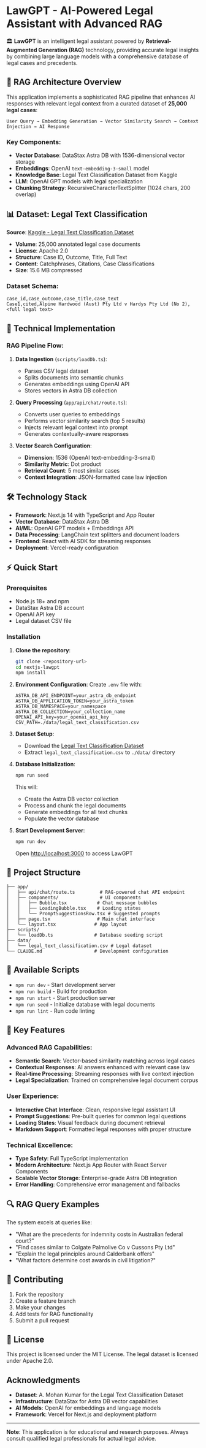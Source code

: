 # LawGPT - AI-Powered Legal Assistant with Advanced RAG

🏛️ **LawGPT** is an intelligent legal assistant powered by **Retrieval-Augmented Generation (RAG)** technology, providing accurate legal insights by combining large language models with a comprehensive database of legal cases and precedents.

## 🎯 RAG Architecture Overview

This application implements a sophisticated RAG pipeline that enhances AI responses with relevant legal context from a curated dataset of **25,000 legal cases**:

```
User Query → Embedding Generation → Vector Similarity Search → Context Injection → AI Response
```

### Key Components:
- **Vector Database**: DataStax Astra DB with 1536-dimensional vector storage
- **Embeddings**: OpenAI `text-embedding-3-small` model
- **Knowledge Base**: Legal Text Classification Dataset from Kaggle
- **LLM**: OpenAI GPT models with legal specialization
- **Chunking Strategy**: RecursiveCharacterTextSplitter (1024 chars, 200 overlap)

## 📊 Dataset: Legal Text Classification

**Source**: [Kaggle - Legal Text Classification Dataset](https://www.kaggle.com/datasets/amohankumar/legal-text-classification-dataset)
- **Volume**: 25,000 annotated legal case documents
- **License**: Apache 2.0
- **Structure**: Case ID, Outcome, Title, Full Text
- **Content**: Catchphrases, Citations, Case Classifications
- **Size**: 15.6 MB compressed

### Dataset Schema:
```csv
case_id,case_outcome,case_title,case_text
Case1,cited,Alpine Hardwood (Aust) Pty Ltd v Hardys Pty Ltd (No 2),<full legal text>
```

## 🚀 Technical Implementation

### RAG Pipeline Flow:

1. **Data Ingestion** (`scripts/loadDb.ts`):
   - Parses CSV legal dataset
   - Splits documents into semantic chunks
   - Generates embeddings using OpenAI API
   - Stores vectors in Astra DB collection

2. **Query Processing** (`app/api/chat/route.ts`):
   - Converts user queries to embeddings
   - Performs vector similarity search (top 5 results)
   - Injects relevant legal context into prompt
   - Generates contextually-aware responses

3. **Vector Search Configuration**:
   - **Dimension**: 1536 (OpenAI text-embedding-3-small)
   - **Similarity Metric**: Dot product
   - **Retrieval Count**: 5 most similar cases
   - **Context Integration**: JSON-formatted case law injection

## 🛠️ Technology Stack

- **Framework**: Next.js 14 with TypeScript and App Router
- **Vector Database**: DataStax Astra DB
- **AI/ML**: OpenAI GPT models + Embeddings API
- **Data Processing**: LangChain text splitters and document loaders
- **Frontend**: React with AI SDK for streaming responses
- **Deployment**: Vercel-ready configuration

## ⚡ Quick Start

### Prerequisites
- Node.js 18+ and npm
- DataStax Astra DB account
- OpenAI API key
- Legal dataset CSV file

### Installation

1. **Clone the repository**:
   ```bash
   git clone <repository-url>
   cd nextjs-lawgpt
   npm install
   ```

2. **Environment Configuration**:
   Create `.env` file with:
   ```env
   ASTRA_DB_API_ENDPOINT=your_astra_db_endpoint
   ASTRA_DB_APPLICATION_TOKEN=your_astra_token
   ASTRA_DB_NAMESPACE=your_namespace
   ASTRA_DB_COLLECTION=your_collection_name
   OPENAI_API_key=your_openai_api_key
   CSV_PATH=./data/legal_text_classification.csv
   ```

3. **Dataset Setup**:
   - Download the [Legal Text Classification Dataset](https://www.kaggle.com/datasets/amohankumar/legal-text-classification-dataset)
   - Extract `legal_text_classification.csv` to `./data/` directory

4. **Database Initialization**:
   ```bash
   npm run seed
   ```
   This will:
   - Create the Astra DB vector collection
   - Process and chunk the legal documents
   - Generate embeddings for all text chunks
   - Populate the vector database

5. **Start Development Server**:
   ```bash
   npm run dev
   ```
   Open [http://localhost:3000](http://localhost:3000) to access LawGPT

## 📁 Project Structure

```
├── app/
│   ├── api/chat/route.ts         # RAG-powered chat API endpoint
│   ├── components/               # UI components
│   │   ├── Bubble.tsx           # Chat message bubbles
│   │   ├── LoadingBubble.tsx    # Loading states
│   │   └── PromptSuggestionsRow.tsx # Suggested prompts
│   ├── page.tsx                 # Main chat interface
│   └── layout.tsx              # App layout
├── scripts/
│   └── loadDb.ts               # Database seeding script
├── data/
│   └── legal_text_classification.csv # Legal dataset
└── CLAUDE.md                   # Development configuration
```

## 🔧 Available Scripts

- `npm run dev` - Start development server
- `npm run build` - Build for production  
- `npm run start` - Start production server
- `npm run seed` - Initialize database with legal documents
- `npm run lint` - Run code linting

## 🎯 Key Features

### Advanced RAG Capabilities:
- **Semantic Search**: Vector-based similarity matching across legal cases
- **Contextual Responses**: AI answers enhanced with relevant case law
- **Real-time Processing**: Streaming responses with live context injection
- **Legal Specialization**: Trained on comprehensive legal document corpus

### User Experience:
- **Interactive Chat Interface**: Clean, responsive legal assistant UI
- **Prompt Suggestions**: Pre-built queries for common legal questions
- **Loading States**: Visual feedback during document retrieval
- **Markdown Support**: Formatted legal responses with proper structure

### Technical Excellence:
- **Type Safety**: Full TypeScript implementation
- **Modern Architecture**: Next.js App Router with React Server Components
- **Scalable Vector Storage**: Enterprise-grade Astra DB integration
- **Error Handling**: Comprehensive error management and fallbacks

## 🔍 RAG Query Examples

The system excels at queries like:
- "What are the precedents for indemnity costs in Australian federal court?"
- "Find cases similar to Colgate Palmolive Co v Cussons Pty Ltd"
- "Explain the legal principles around Calderbank offers"
- "What factors determine cost awards in civil litigation?"

## 🤝 Contributing

1. Fork the repository
2. Create a feature branch
3. Make your changes
4. Add tests for RAG functionality
5. Submit a pull request

## 📄 License

This project is licensed under the MIT License. The legal dataset is licensed under Apache 2.0.

## Acknowledgments

- **Dataset**: A. Mohan Kumar for the Legal Text Classification Dataset
- **Infrastructure**: DataStax for Astra DB vector capabilities
- **AI Models**: OpenAI for embeddings and language models
- **Framework**: Vercel for Next.js and deployment platform

---

**Note**: This application is for educational and research purposes. Always consult qualified legal professionals for actual legal advice.
